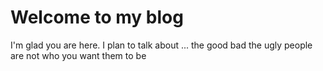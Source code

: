 # Welcome to my blog

I'm glad you are here. I plan to talk about ...
the good bad the ugly
people are not who you want them to be
